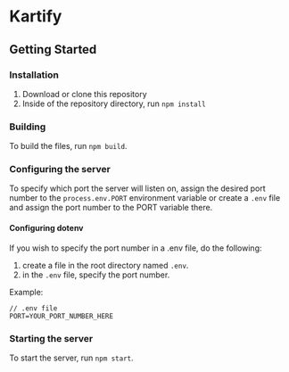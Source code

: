 # Kartify
## Getting Started
### Installation
1. Download or clone this repository
2. Inside of the repository directory, run `npm install`
### Building
To build the files, run `npm build`.
### Configuring the server
To specify which port the server will listen on, assign the desired port number to the `process.env.PORT` environment variable or
create a `.env` file and assign the port number to the PORT variable there.
#### Configuring dotenv
If you wish to specify the port number in a .env file, do the following:
1. create a file in the root directory named `.env`.
2. in the `.env` file, specify the port number.

Example:
```
// .env file
PORT=YOUR_PORT_NUMBER_HERE
```
### Starting the server
To start the server, run `npm start`.
